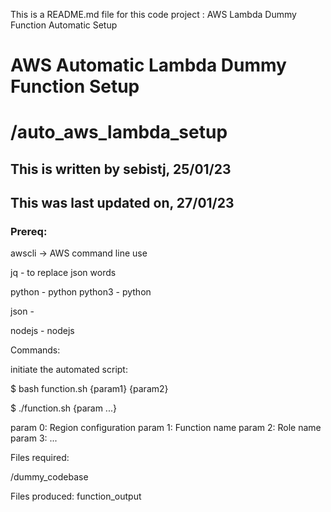 This is a README.md file for this code project : AWS Lambda Dummy Function Automatic Setup


# AWS Automatic Lambda Dummy Function Setup
# /auto_aws_lambda_setup



## This is written by sebistj, 25/01/23
## This was last updated on, 27/01/23


### Prereq:

awscli -> AWS command line use 

jq - to replace json words

python - python
python3 - python

json - 

nodejs - nodejs



Commands:

initiate the automated script:

$ bash function.sh {param1} {param2}

$ ./function.sh {param ...}



param 0: Region configuration
param 1: Function name
param 2: Role name
param 3: ...



Files required:

/dummy_codebase


Files produced:
function_output
